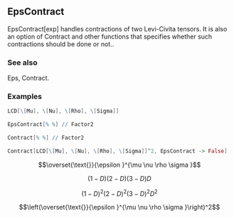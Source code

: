 ##  EpsContract 

EpsContract[exp] handles contractions of two Levi-Civita tensors. It is also an option of Contract and other functions that specifies whether such contractions should be done or not..

###  See also 

Eps, Contract.

###  Examples 

```mathematica
LCD[\[Mu], \[Nu], \[Rho], \[Sigma]] 
 
EpsContract[% %] // Factor2 
 
Contract[% %] // Factor2 
 
Contract[LCD[\[Mu], \[Nu], \[Rho], \[Sigma]]^2, EpsContract -> False]
```

$$\overset{\text{}}{\epsilon }^{\mu \nu \rho \sigma }$$

$$(1-D) (2-D) (3-D) D$$

$$(1-D)^2 (2-D)^2 (3-D)^2 D^2$$

$$\left(\overset{\text{}}{\epsilon }^{\mu \nu \rho \sigma }\right)^2$$